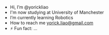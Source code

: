 -  Hi, I’m @yorickliao
-  I'm now studying at University of Manchester
-  I’m currently learning Robotics
-  How to reach me yorick.liao@gmail.com
- ⚡ Fun fact: ...

<!---
yorickliao/yorickliao is a ✨ special ✨ repository because its `README.md` (this file) appears on your GitHub profile.
You can click the Preview link to take a look at your changes.
--->
